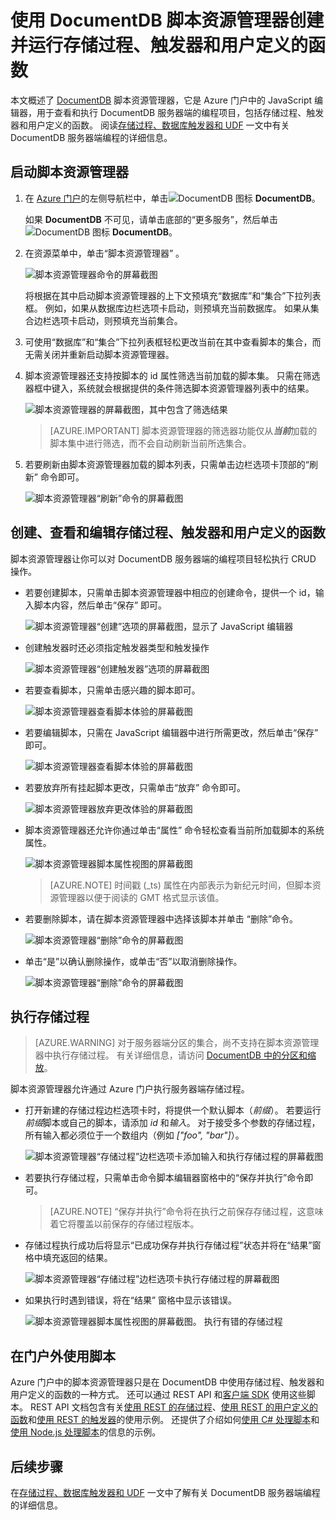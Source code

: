 <properties
    pageTitle="DocumentDB 门户工具：脚本资源管理器 | Azure"
    description="了解 DocumentDB 脚本资源管理器，这是一种 Azure 门户工具，用于管理 DocumentDB 服务器端编程项目，包括 JavaScript 存储过程、触发器和用户定义的函数。"
    keywords="javascript 编辑器"
    services="documentdb"
    author="kirillg"
    manager="jhubbard"
    editor="monicar"
    documentationcenter="" />
<tags
    ms.assetid="9d0620da-2449-4c17-82a4-24aaa46e9b3e"
    ms.service="documentdb"
    ms.workload="data-services"
    ms.tgt_pltfrm="na"
    ms.devlang="na"
    ms.topic="article"
    ms.date="02/14/2017"
    wacn.date="05/31/2017"
    ms.author="kirillg"
    ms.translationtype="Human Translation"
    ms.sourcegitcommit="4a18b6116e37e365e2d4c4e2d144d7588310292e"
    ms.openlocfilehash="201cef3123355f09a379fd1c5903415bc43f64bc"
    ms.contentlocale="zh-cn"
    ms.lasthandoff="05/19/2017" />

# <a name="create-and-run-stored-procedures-triggers-and-user-defined-functions-using-the-azure-documentdb-script-explorer"></a>使用 DocumentDB 脚本资源管理器创建并运行存储过程、触发器和用户定义的函数
本文概述了 [DocumentDB](/home/features/documentdb/) 脚本资源管理器，它是 Azure 门户中的 JavaScript 编辑器，用于查看和执行 DocumentDB 服务器端的编程项目，包括存储过程、触发器和用户定义的函数。 阅读[存储过程、数据库触发器和 UDF](/documentation/articles/documentdb-programming/) 一文中有关 DocumentDB 服务器端编程的详细信息。

## <a name="launch-script-explorer"></a>启动脚本资源管理器
1. 在 [Azure 门户](https://portal.azure.cn)的左侧导航栏中，单击![DocumentDB 图标](./media/documentdb-query-collections-query-explorer/nosql-documentdb-portal-icon.png) **DocumentDB**。 

    如果 **DocumentDB** 不可见，请单击底部的“更多服务”，然后单击 ![DocumentDB 图标](./media/documentdb-query-collections-query-explorer/nosql-documentdb-portal-icon.png) **DocumentDB**。
2. 在资源菜单中，单击“脚本资源管理器” 。
   
    ![脚本资源管理器命令的屏幕截图](./media/documentdb-view-scripts/scriptexplorercommand.png)
   
    将根据在其中启动脚本资源管理器的上下文预填充“数据库”和“集合”下拉列表框。  例如，如果从数据库边栏选项卡启动，则预填充当前数据库。  如果从集合边栏选项卡启动，则预填充当前集合。
3. 可使用“数据库”和“集合”下拉列表框轻松更改当前在其中查看脚本的集合，而无需关闭并重新启动脚本资源管理器。  
4. 脚本资源管理器还支持按脚本的 id 属性筛选当前加载的脚本集。  只需在筛选器框中键入，系统就会根据提供的条件筛选脚本资源管理器列表中的结果。
   
    ![脚本资源管理器的屏幕截图，其中包含了筛选结果](./media/documentdb-view-scripts/scriptexplorerfilterresults.png)

    > [AZURE.IMPORTANT] 
    > 脚本资源管理器的筛选器功能仅从***当前***加载的脚本集中进行筛选，而不会自动刷新当前所选集合。

5. 若要刷新由脚本资源管理器加载的脚本列表，只需单击边栏选项卡顶部的“刷新”  命令即可。
   
    ![脚本资源管理器“刷新”命令的屏幕截图](./media/documentdb-view-scripts/scriptexplorerrefresh.png)

## <a name="create-view-and-edit-stored-procedures-triggers-and-user-defined-functions"></a>创建、查看和编辑存储过程、触发器和用户定义的函数
脚本资源管理器让你可以对 DocumentDB 服务器端的编程项目轻松执行 CRUD 操作。  

- 若要创建脚本，只需单击脚本资源管理器中相应的创建命令，提供一个 id，输入脚本内容，然后单击“保存” 即可。
  
    ![脚本资源管理器“创建”选项的屏幕截图，显示了 JavaScript 编辑器](./media/documentdb-view-scripts/scriptexplorercreatecommand.png)
- 创建触发器时还必须指定触发器类型和触发操作
  
    ![脚本资源管理器“创建触发器”选项的屏幕截图](./media/documentdb-view-scripts/scriptexplorercreatetrigger.png)
- 若要查看脚本，只需单击感兴趣的脚本即可。
  
    ![脚本资源管理器查看脚本体验的屏幕截图](./media/documentdb-view-scripts/scriptexplorerviewscript.png)
- 若要编辑脚本，只需在 JavaScript 编辑器中进行所需更改，然后单击“保存” 即可。
  
    ![脚本资源管理器查看脚本体验的屏幕截图](./media/documentdb-view-scripts/scriptexplorereditscript.png)
- 若要放弃所有挂起脚本更改，只需单击“放弃”  命令即可。
  
    ![脚本资源管理器放弃更改体验的屏幕截图](./media/documentdb-view-scripts/scriptexplorerdiscardchanges.png)
- 脚本资源管理器还允许你通过单击“属性”  命令轻松查看当前所加载脚本的系统属性。
  
    ![脚本资源管理器脚本属性视图的屏幕截图](./media/documentdb-view-scripts/scriptproperties.png)
  
	> [AZURE.NOTE]
	> 时间戳 (_ts) 属性在内部表示为新纪元时间，但脚本资源管理器以便于阅读的 GMT 格式显示该值。
	> 
	> 
- 若要删除脚本，请在脚本资源管理器中选择该脚本并单击  “删除”命令。
  
    ![脚本资源管理器“删除”命令的屏幕截图](./media/documentdb-view-scripts/scriptexplorerdeletescript1.png)
- 单击“是”以确认删除操作，或单击“否”以取消删除操作。
  
    ![脚本资源管理器“删除”命令的屏幕截图](./media/documentdb-view-scripts/scriptexplorerdeletescript2.png)

## <a name="execute-a-stored-procedure"></a>执行存储过程
> [AZURE.WARNING]
> 对于服务器端分区的集合，尚不支持在脚本资源管理器中执行存储过程。 有关详细信息，请访问 [DocumentDB 中的分区和缩放](/documentation/articles/documentdb-partition-data/)。
> 
> 

脚本资源管理器允许通过 Azure 门户执行服务器端存储过程。

- 打开新建的存储过程边栏选项卡时，将提供一个默认脚本（*前缀*）。 若要运行*前缀*脚本或自己的脚本，请添加 *id* 和*输入*。 对于接受多个参数的存储过程，所有输入都必须位于一个数组内（例如 *["foo", "bar"]*）。
  
    ![脚本资源管理器“存储过程”边栏选项卡添加输入和执行存储过程的屏幕截图](./media/documentdb-view-scripts/documentdb-execute-a-stored-procedure-input.png)
- 若要执行存储过程，只需单击命令脚本编辑器窗格中的“保存并执行”命令即可。
  
	> [AZURE.NOTE]
	> “保存并执行”命令将在执行之前保存存储过程，这意味着它将覆盖以前保存的存储过程版本。
	> 
	> 
- 存储过程执行成功后将显示“已成功保存并执行存储过程”状态并将在“结果”窗格中填充返回的结果。
  
    ![脚本资源管理器“存储过程”边栏选项卡执行存储过程的屏幕截图](./media/documentdb-view-scripts/documentdb-execute-a-stored-procedure.png)
- 如果执行时遇到错误，将在“结果”  窗格中显示该错误。
  
    ![脚本资源管理器脚本属性视图的屏幕截图。 执行有错的存储过程](./media/documentdb-view-scripts/documentdb-execute-a-stored-procedure-error.png)

## <a name="work-with-scripts-outside-the-portal"></a>在门户外使用脚本
Azure 门户中的脚本资源管理器只是在 DocumentDB 中使用存储过程、触发器和用户定义的函数的一种方式。 还可以通过 REST API 和[客户端 SDK](/documentation/articles/documentdb-sdk-dotnet/) 使用这些脚本。 REST API 文档包含有关[使用 REST 的存储过程](https://msdn.microsoft.com/zh-cn/library/azure/mt489092.aspx)、[使用 REST 的用户定义的函数](https://msdn.microsoft.com/zh-cn/library/azure/dn781481.aspx)和[使用 REST 的触发器](https://msdn.microsoft.com/zh-cn/library/azure/mt489116.aspx)的使用示例。 还提供了介绍如何[使用 C# 处理脚本](/documentation/articles/documentdb-dotnet-samples/#server-side-programming-examples/)和[使用 Node.js 处理脚本](/documentation/articles/documentdb-nodejs-samples/#server-side-programming-examples/)的信息的示例。

## <a name="next-steps"></a>后续步骤
在[存储过程、数据库触发器和 UDF](/documentation/articles/documentdb-programming/) 一文中了解有关 DocumentDB 服务器端编程的详细信息。

<!---Update_Description: wording update -->